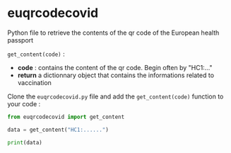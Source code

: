 # euqrcodecovid
Python file to retrieve the contents of the qr code of the European health passport

```get_content(code)``` :
- **code** : contains the content of the qr code. Begin often by "HC1:..."
- **return** a dictionnary object that contains the informations related to vaccination

Clone the ```euqrcodecovid.py``` file and add the ```get_content(code)``` function to your code :

```python
from euqrcodecovid import get_content

data = get_content("HC1:......")

print(data)

```
